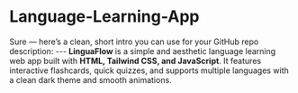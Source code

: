 # Language-Learning-App
Sure — here’s a clean, short intro you can use for your GitHub repo description:  ---  **LinguaFlow** is a simple and aesthetic language learning web app built with **HTML, Tailwind CSS, and JavaScript**. It features interactive flashcards, quick quizzes, and supports multiple languages with a clean dark theme and smooth animations.  
